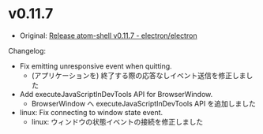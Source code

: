 # v0.11.7

* Original: [Release atom-shell v0.11.7 - electron/electron](https://github.com/electron/electron/releases/tag/v0.11.7)

Changelog:

* Fix emitting unresponsive event when quitting.
  * (アプリケーションを) 終了する際の応答なしイベント送信を修正しました
* Add executeJavaScriptInDevTools API for BrowserWindow.
  * BrowserWindow へ executeJavaScriptInDevTools API を追加しました
* linux: Fix connecting to window state event.
  * linux: ウィンドウの状態イベントの接続を修正しました
